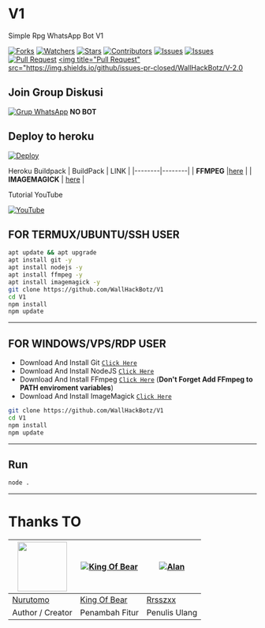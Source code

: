 # V1
Simple Rpg WhatsApp Bot V1

<a href="https://github.com/WallhackBotz/V1/network/members"><img title="Forks" src="https://img.shields.io/github/forks/WallHackBotz/V1?label=Forks&color=blue&style=flat-square"></a>
<a href="https://github.com/WallHackBotz/V1/watchers"><img title="Watchers" src="https://img.shields.io/github/watchers/WallHackBotz/V1?label=Watchers&color=green&style=flat-square"></a>
<a href="https://github.com/WallHackBotz/V1/stargazers"><img title="Stars" src="https://img.shields.io/github/stars/WallHackBotz/V1?label=Stars&color=yellow&style=flat-square"></a>
<a href="https://github.com/WallHackBotz/V1/graphs/contributors"><img title="Contributors" src="https://img.shields.io/github/contributors/WallHackBotz/V1?label=Contributors&color=blue&style=flat-square"></a>
<a href="https://github.com/saipulanuar/v18/issues"><img title="Issues" src="https://img.shields.io/github/issues/saipulanuar/v18?label=Issues&color=success&style=flat-square"></a>
<a href="https://github.com/saipulanuar/v18/issues?q=is%3Aissue+is%3Aclosed"><img title="Issues" src="https://img.shields.io/github/issues-closed/saipulanuar/v18?label=Issues&color=red&style=flat-square"></a>
<a href="https://github.com/saipulanuar/v18/pulls"><img title="Pull Request" src="https://img.shields.io/github/issues-pr/saipulanuar/v18?label=PullRequest&color=success&style=flat-square"></a>
<a href="https://github.com/saipulanuar/v18/pulls?q=is%3Apr+is%3Aclosed"><img title="Pull Request" src="https://img.shields.io/github/issues-pr-closed/WallHackBotz/V-2.0

## Join Group Diskusi
[![Grup WhatsApp](https://img.shields.io/badge/WhatsApp%20Group-25D366?style=for-the-badge&logo=whatsapp&logoColor=white)](https://chat.whatsapp.com/EEuvxqQuv4bGsjrTttzFz8) 
**NO BOT**

## Deploy to heroku

[![Deploy](https://www.herokucdn.com/deploy/button.svg)](https://heroku.com/deploy?template=https://github.com/WallHackBotz/alan-heroku)

Heroku Buildpack
| BuildPack | LINK |
|--------|--------|
| **FFMPEG** |[here](https://github.com/jonathanong/heroku-buildpack-ffmpeg-latest) |
| **IMAGEMAGICK** | [here](https://github.com/DuckyTeam/heroku-buildpack-imagemagick) |

Tutorial YouTube

[![YouTube](https://img.shields.io/badge/YouTube-Video-red)](https://youtu.be/DzNIL45qHaM)
## FOR TERMUX/UBUNTU/SSH USER

```bash
apt update && apt upgrade
apt install git -y
apt install nodejs -y
apt install ffmpeg -y
apt install imagemagick -y
git clone https://github.com/WallHackBotz/V1
cd V1
npm install
npm update
```
---------

## FOR WINDOWS/VPS/RDP USER

* Download And Install Git [`Click Here`](https://git-scm.com/downloads)
* Download And Install NodeJS [`Click Here`](https://nodejs.org/en/download)
* Download And Install FFmpeg [`Click Here`](https://ffmpeg.org/download.html) (**Don't Forget Add FFmpeg to PATH enviroment variables**)
* Download And Install ImageMagick [`Click Here`](https://imagemagick.org/script/download.php)

```bash
git clone https://github.com/WallHackBotz/V1
cd V1
npm install
npm update
```

---------

## Run

```bash
node .
```

---------

# Thanks TO

<a href="https://github.com/Nurutomo"><img src="https://github.com/Nurutomo.png?size=100" width="100" height="100"></a> | [![King Of Bear](https://github.com/saipulanuar.png?size=100)](https://github.com/saipulanuar) |  [![Alan](https://github.com/WallHackBotz.png?size=100)](https://github.com/WallHackbotz) 
---|---|---
[Nurutomo](https://github.com/Nurutomo)  | [King Of Bear](https://github.com/saipulanuar) | [Rrsszxx](https://github.com/WallHackBotz)
Author / Creator| Penambah Fitur | Penulis Ulang 
